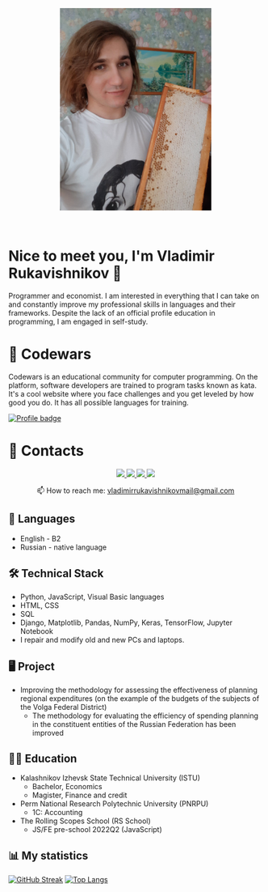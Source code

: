 <p align='center'>
<img src="Rukavishnikov.jpg" width="300" height="400">
</p>
<p align='center'>
<img src="https://komarev.com/ghpvc/?username=HungryVovka&style=flat-square&color=yellow" alt=""/>
</p>

# Nice to meet you, I'm Vladimir Rukavishnikov 👋
Programmer and economist. I am interested in everything that I can take on and constantly improve my professional skills in languages and their frameworks. Despite the lack of an official profile education in programming, I am engaged in self-study.

# 🤔 Codewars
Codewars is an educational community for computer programming. On the platform, software developers are trained to program tasks known as kata.
It's a cool website where you face challenges and you get leveled by how good you do. It has all possible languages for training.

[![Profile badge](https://www.codewars.com/users/HungryVovka/badges/large)](https://www.codewars.com/users/HungryVovka)

# 📧 Contacts
<p align='center'>
   <a href="https://www.linkedin.com/in/hungryvovka/">
       <img src="https://img.shields.io/badge/linkedin-%230077B5.svg?&style=for-the-badge&logo=linkedin&logoColor=white"/>
   </a>
   <a href="https://twitter.com/HungryVovka">
       <img src="https://img.shields.io/badge/Twitter-1DA1F2?style=for-the-badge&logo=twitter&logoColor=white"/>
   </a>
   <a href="https://t.me/HungryVovka">
       <img src="https://img.shields.io/badge/Telegram-2CA5E0?style=for-the-badge&logo=telegram&logoColor=white"/>
   </a>
   <a href="https://github.com/HungryVovka">
       <img src="https://img.shields.io/badge/GitHub-100000?style=for-the-badge&logo=github&logoColor=white"/>
   </a>
<p align='center'>
   📫 How to reach me: <a href='vladimirrukavishnikovmail@gmail.com'>vladimirrukavishnikovmail@gmail.com</a>
</p>

## 💬 Languages
*   English - B2
*   Russian - native language

## 🛠 Technical Stack
*   Python, JavaScript, Visual Basic languages
*   HTML, CSS
*   SQL
*   Django, Matplotlib, Pandas, NumPy, Keras, TensorFlow, Jupyter Notebook
*   I repair and modify old and new PCs and laptops.

## 🖥️ Project
* Improving the methodology for assessing the effectiveness of planning regional expenditures (on the example of the budgets of the subjects of the Volga Federal District)
  + The methodology for evaluating the efficiency of spending planning in the constituent entities of the Russian Federation has been improved

## 👨‍🎓 Education
* Kalashnikov Izhevsk State Technical University (ISTU)
  + Bachelor, Economics
  + Magister, Finance and credit
* Perm National Research Polytechnic University (PNRPU)
  + 1C: Accounting
* The Rolling Scopes School (RS School)
  + JS/FE pre-school 2022Q2 (JavaScript)

## 📊 My statistics
[![GitHub Streak](http://github-readme-streak-stats.herokuapp.com?user=HungryVovka&theme=dark&background=000000)](https://git.io/streak-stats)
[![Top Langs](https://github-readme-stats.vercel.app/api/top-langs/?username=HungryVovka&layout=compact&theme=vision-friendly-dark)](https://github.com/anuraghazra/github-readme-stats)
